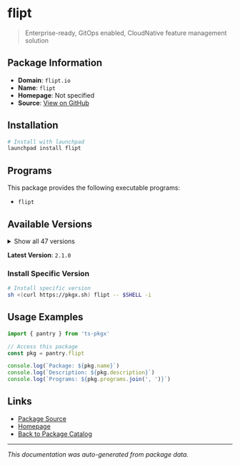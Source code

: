 # flipt

> Enterprise-ready, GitOps enabled, CloudNative feature management solution

## Package Information

- **Domain**: `flipt.io`
- **Name**: `flipt`
- **Homepage**: Not specified
- **Source**: [View on GitHub](https://github.com/pkgxdev/pantry/tree/main/projects/flipt.io/package.yml)

## Installation

```bash
# Install with launchpad
launchpad install flipt
```

## Programs

This package provides the following executable programs:

- `flipt`

## Available Versions

<details>
<summary>Show all 47 versions</summary>

- `2.1.0`, `2.0.2`, `2.0.1`, `2.0.0`, `1.59.3`
- `1.59.2`, `1.59.1`, `1.59.0`, `1.58.5`, `1.58.4`
- `1.58.3`, `1.58.2`, `1.58.1`, `1.58.0`, `1.57.0`
- `1.56.0`, `1.55.1`, `1.55.0`, `1.54.2`, `1.54.1`
- `1.54.0`, `1.53.2`, `1.53.1`, `1.53.0`, `1.52.2`
- `1.52.1`, `1.52.0`, `1.51.1`, `1.51.0`, `1.50.1`
- `1.50.0`, `1.49.2`, `1.49.1`, `1.49.0`, `1.48.1`
- `1.48.0`, `1.47.1`, `1.47.0`, `1.46.3`, `1.46.2`
- `1.46.1`, `1.46.0`, `1.45.2`, `1.45.1`, `1.45.0`
- `1.44.1`, `1.44.0`

</details>

**Latest Version**: `2.1.0`

### Install Specific Version

```bash
# Install specific version
sh <(curl https://pkgx.sh) flipt -- $SHELL -i
```

## Usage Examples

```typescript
import { pantry } from 'ts-pkgx'

// Access this package
const pkg = pantry.flipt

console.log(`Package: ${pkg.name}`)
console.log(`Description: ${pkg.description}`)
console.log(`Programs: ${pkg.programs.join(', ')}`)
```

## Links

- [Package Source](https://github.com/pkgxdev/pantry/tree/main/projects/flipt.io/package.yml)
- [Homepage](#)
- [Back to Package Catalog](../../package-catalog.md)

---

*This documentation was auto-generated from package data.*
